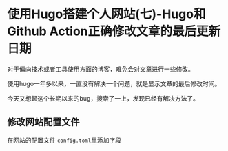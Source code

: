 # 使用Hugo搭建个人网站(七)-Hugo和Github Action正确修改文章的最后更新日期

对于偏向技术或者工具使用方面的博客，难免会对文章进行一些修改。

使用hugo一年多以来，一直没有解决一个问题，就是显示文章的最后修改时间。

今天又想起这个长期以来的bug，搜索了一上，发现已经有解决方法了。

## 修改网站配置文件

在网站的配置文件 `config.toml`里添加字段

